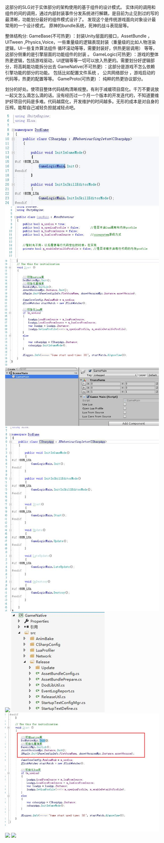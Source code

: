 这部分的SLG对于实体部分的架构使用的基于组件的设计模式。 实体间的调用和组件的间的调用，通过内部封装事件分发系统进行解耦，是目前为止见到过的写的最清晰，功能划分最好的组件模式设计了。 发现这个是传统游戏面向对象设计最常用的一个设计模式。 原神的bundle系统，死神的战斗表现层等。

整体结构分:
GameBase(不可热更) ：封装Unity层面的接口，AssetBundle ， UITween ,Physics,Voice，一些重量级的逻辑表现封装（重量级的比如人物渲染逻辑，UI一些复炸算法组件 循环滚动等等，需要封装好，供热更层调用） 等等， 这部分侧重的是引擎层面的功能组件的封装 。
GameLogic(可热更)  ：游戏的整体热更逻辑，包括游戏驱动，UI逻辑等等一切可以放入热更的。需要划分好逻辑部分，将高耗能功能拆分出去
GameNative(不可热更) ：这部分是游戏不怎么依赖引擎功能的部分的功能。 包括比如配置文件系统 ， 公共网络部分 ，游戏启动的代码等，热更的配置等等。
GameProto(可热更) ： 纯粹的热更协议部分。

划分的好处。使项目整体代码结构清晰规整。有利于减缓项目腐化。千万不要说放一起又怎么滴怎么滴的话。没有经历过一个月一个版本的开发迭代的，不知道要维护好项目代码是多难。代码越腐化，开发维护的时间越多。无形的成本是对自身的压榨。能帮自己减轻负担就减轻点吧。

![](Media/Game_1.jpg)
![](Media/Game_2.jpg)
![](Media/Game_3.jpg)
![](Media/Game_4.jpg)
![](Media/Game_5.jpg)
![](Media/Game_6.jpg)
![](Media/Game_7.jpg)
![](Media/Game_8.jpg)
![](Media/GameBase.jpg)
![](Media/GameNative.jpg)